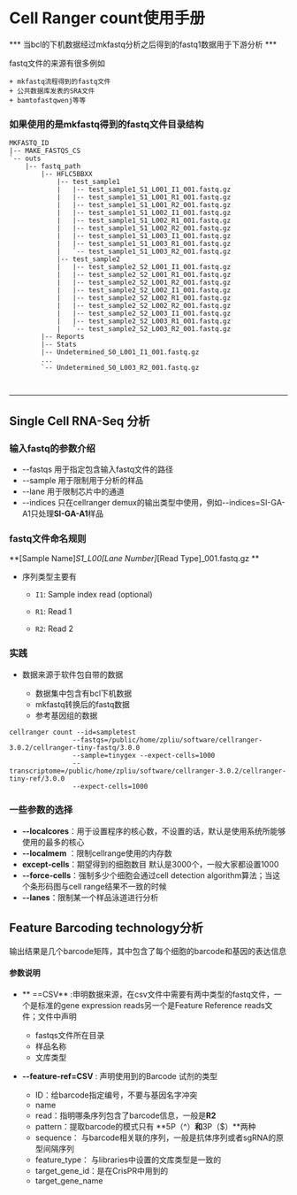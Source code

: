 # Cell Ranger count使用手册

*** 当bcl的下机数据经过mkfastq分析之后得到的fastq1数据用于下游分析   ***

fastq文件的来源有很多例如

	+ mkfastq流程得到的fastq文件
	+ 公共数据库发表的SRA文件
	+ bamtofastqwenj等等



### 如果使用的是mkfastq得到的fastq文件目录结构

```linux
MKFASTQ_ID
|-- MAKE_FASTQS_CS
`-- outs
    |-- fastq_path
        |-- HFLC5BBXX
            |-- test_sample1
            |   |-- test_sample1_S1_L001_I1_001.fastq.gz
            |   |-- test_sample1_S1_L001_R1_001.fastq.gz
            |   |-- test_sample1_S1_L001_R2_001.fastq.gz
            |   |-- test_sample1_S1_L002_I1_001.fastq.gz
            |   |-- test_sample1_S1_L002_R1_001.fastq.gz
            |   |-- test_sample1_S1_L002_R2_001.fastq.gz
            |   |-- test_sample1_S1_L003_I1_001.fastq.gz
            |   |-- test_sample1_S1_L003_R1_001.fastq.gz
            |   `-- test_sample1_S1_L003_R2_001.fastq.gz
            |-- test_sample2
            |   |-- test_sample2_S2_L001_I1_001.fastq.gz
            |   |-- test_sample2_S2_L001_R1_001.fastq.gz
            |   |-- test_sample2_S2_L001_R2_001.fastq.gz
            |   |-- test_sample2_S2_L002_I1_001.fastq.gz
            |   |-- test_sample2_S2_L002_R1_001.fastq.gz
            |   |-- test_sample2_S2_L002_R2_001.fastq.gz
            |   |-- test_sample2_S2_L003_I1_001.fastq.gz
            |   |-- test_sample2_S2_L003_R1_001.fastq.gz
            |   `-- test_sample2_S2_L003_R2_001.fastq.gz
        |-- Reports
        |-- Stats
        |-- Undetermined_S0_L001_I1_001.fastq.gz
        ...
        `-- Undetermined_S0_L003_R2_001.fastq.gz
        
       
```

****



## Single Cell RNA-Seq 分析

### 输入fastq的参数介绍

- --fastqs 用于指定包含输入fastq文件的路径
- --sample 用于限制用于分析的样品
- --lane 用于限制芯片中的通道
- --indices 只在cellranger demux的输出类型中使用，例如--indices=SI-GA-A1只处理**SI-GA-A1**样品



### fastq文件命名规则

**[Sample Name]_S1_L00[Lane Number]_[Read Type]_001.fastq.gz **

+ 序列类型主要有

  + `I1`: Sample index read (optional)

  + `R1`: Read 1

  + `R2`: Read 2

### 实践

+ 数据来源于软件包自带的数据

  + 数据集中包含有bcl下机数据
  + mkfastq转换后的fastq数据
  + 参考基因组的数据

  

  

```linux
cellranger count --id=sampletest 
				--fastqs=/public/home/zpliu/software/cellranger-3.0.2/cellranger-tiny-fastq/3.0.0 
				--sample=tinygex --expect-cells=1000  
				--transcriptome=/public/home/zpliu/software/cellranger-3.0.2/cellranger-tiny-ref/3.0.0 
				--expect-cells=1000
```

### 一些参数的选择

+ **--localcores**：用于设置程序的核心数，不设置的话，默认是使用系统所能够使用的最多的核心
+ **--localmem** ：限制cellrange使用的内存数
+ **except-cells**：期望得到的细胞数目 默认是3000个，一般大家都设置1000
+ **--force-cells**：强制多少个细胞会通过cell detection algorithm算法；当这个条形码图与cell range结果不一致的时候
+ **--lanes**：限制某一个样品泳道进行分析





## Feature Barcoding technology分析

输出结果是几个barcode矩阵，其中包含了每个细胞的barcode和基因的表达信息

#### 参数说明

+ **	==CSV** :申明数据来源，在csv文件中需要有两中类型的fastq文件，一个是标准的gene expression reads另一个是Feature Reference reads文件；文件中声明
  + fastqs文件所在目录
  + 样品名称
  + 文库类型

+ **--feature-ref=CSV** : 声明使用到的Barcode 试剂的类型
  + ID：给barcode指定编号，不要与基因名字冲突
  + name 
  + read：指明哪条序列包含了barcode信息，一般是**R2**
  + pattern：提取barcode的模式只有 **5P（^）**和**3P（$）**两种
  + sequence： 与barcode相关联的序列，一般是抗体序列或者sgRNA的原型间隔序列
  + feature_type： 与libraries中设置的文库类型是一致的
  + target_gene_id：是在CrisPR中用到的
  + target_gene_name









